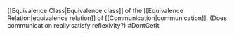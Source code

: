 [[Equivalence Class|Equivalence class]] of the [[Equivalence Relation|equivalence relation]] of [[Communication|communication]].
(Does communication really satisfy reflexivity?) #DontGetIt 